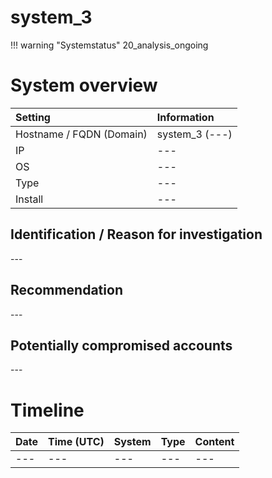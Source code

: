 # system_3

!!! warning "Systemstatus"
    20_analysis_ongoing
# System overview

| Setting  | Information |
|:---------|:------------|
| Hostname / FQDN (Domain) | system_3 (---) |
| IP | \--- |
| OS | \--- |
| Type | \--- |
| Install | \--- |

## Identification / Reason for investigation

\---

## Recommendation

\---

## Potentially compromised accounts

\---

# Timeline

| Date     | Time (UTC)  | System      | Type        | Content     |
|:---------|:------------|:------------|:------------|:------------|
| \---      | \---         | \---         | \---         | \---         |

